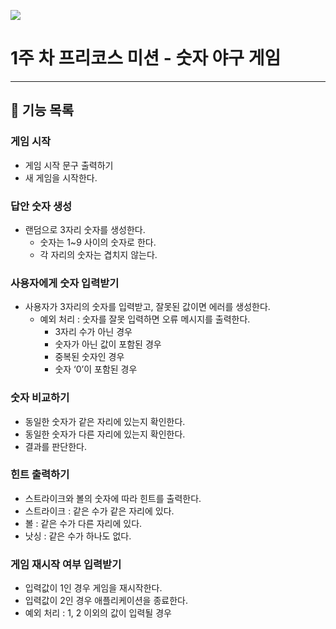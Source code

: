 <p align=“middle”>
<img width=“200px;” src=“https://i.ibb.co/D1CHbsB/logo-dark.png” />
</p>

<h1 align=“middle”>1주 차 프리코스 미션 - 숫자 야구 게임</h1>

---

## 🚀 기능 목록

### 게임 시작

- 게임 시작 문구 출력하기
- 새 게임을 시작한다.

### 답안 숫자 생성

- 랜덤으로 3자리 숫자를 생성한다.
    - 숫자는 1~9 사이의 숫자로 한다.
    - 각 자리의 숫자는 겹치지 않는다.

### 사용자에게 숫자 입력받기

- 사용자가 3자리의 숫자를 입력받고, 잘못된 값이면 에러를 생성한다.
    - 예외 처리 : 숫자를 잘못 입력하면 오류 메시지를 출력한다.
        - 3자리 수가 아닌 경우
        - 숫자가 아닌 값이 포함된 경우
        - 중복된 숫자인 경우
        - 숫자 ‘0’이 포함된 경우

### 숫자 비교하기

- 동일한 숫자가 같은 자리에 있는지 확인한다.
- 동일한 숫자가 다른 자리에 있는지 확인한다.
- 결과를 판단한다.

### 힌트 출력하기

- 스트라이크와 볼의 숫자에 따라 힌트를 출력한다.
- 스트라이크 : 같은 수가 같은 자리에 있다.
- 볼 : 같은 수가 다른 자리에 있다.
- 낫싱 : 같은 수가 하나도 없다.

### 게임 재시작 여부 입력받기

- 입력값이 1인 경우 게임을 재시작한다.
- 입력값이 2인 경우 애플리케이션을 종료한다.
- 예외 처리 : 1, 2 이외의 값이 입력될 경우